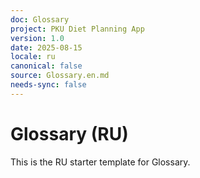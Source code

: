 ```yaml
---
doc: Glossary
project: PKU Diet Planning App
version: 1.0
date: 2025-08-15
locale: ru
canonical: false
source: Glossary.en.md
needs-sync: false
---
```


# Glossary (RU)

This is the RU starter template for Glossary.
